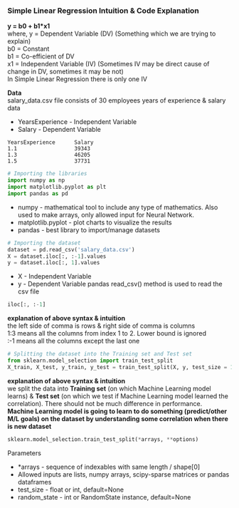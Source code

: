 ### Simple Linear Regression Intuition & Code Explanation

**y = b0 + b1*x1**  
where, y = Dependent Variable (DV) (Something which we are trying to explain)  
       b0 = Constant  
       b1 = Co-efficient of DV  
       x1 = Independent Variable (IV) (Sometimes IV may be direct cause of change in DV, sometimes it may be not)  
In Simple Linear Regression there is only one IV  

**Data**  
salary_data.csv file consists of 30 employees years of experience & salary data  
- YearsExperience - Independent Variable
- Salary - Dependent Variable

```csv
YearsExperience      Salary
1.1                  39343
1.3                  46205
1.5                  37731
```

```python
# Importing the libraries
import numpy as np
import matplotlib.pyplot as plt
import pandas as pd
```
- numpy - mathematical tool to include any type of mathematics. Also used to make arrays, only allowed input for Neural Network.
- matplotlib.pyplot - plot charts to visualize the results
- pandas - best library to import/manage datasets

```python
# Importing the dataset
dataset = pd.read_csv('salary_data.csv')
X = dataset.iloc[:, :-1].values
y = dataset.iloc[:, 1].values
```
- X - Independent Variable
- y - Dependent Variable
pandas read_csv() method is used to read the csv file  
```python
iloc[:, :-1]
```  
**explanation of above syntax & intuition**    
the left side of comma is rows & right side of comma is columns  
1:3 means all the columns from index 1 to 2. Lower bound is ignored  
:-1 means all the columns except the last one  
```python
# Splitting the dataset into the Training set and Test set
from sklearn.model_selection import train_test_split
X_train, X_test, y_train, y_test = train_test_split(X, y, test_size = 1/3, random_state = 0)
```
**explanation of above syntax & intuition**  
we split the data into **Training set** (on which Machine Learning model learns) & **Test set** (on which we test if Machine Learning model learned the correlation). There should not be much difference in performance.  
**Machine Learning model is going to learn to do something (predict/other M/L goals) on the dataset by understanding some correlation when there is new dataset**  
```python
sklearn.model_selection.train_test_split(*arrays, **options)
```
Parameters  
- *arrays - sequence of indexables with same length / shape[0]
 - Allowed inputs are lists, numpy arrays, scipy-sparse matrices or pandas dataframes
- test_size - float or int, default=None
- random_state - int or RandomState instance, default=None





